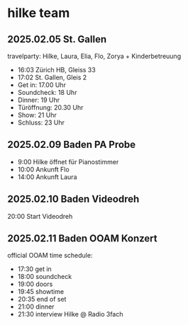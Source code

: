 # hilke team


## 2025.02.05 St. Gallen

travelparty: Hilke, Laura, Elia, Flo, Zorya + Kinderbetreuung

- 16:03 Zürich HB, Gleiss 33
- 17:02 St. Gallen, Gleis 2
- Get in: 17.00 Uhr
- Soundcheck: 18 Uhr
- Dinner: 19 Uhr
- Türöffnung: 20.30 Uhr
- Show: 21 Uhr
- Schluss: 23 Uhr

## 2025.02.09 Baden PA Probe

- 9:00 Hilke öffnet für Pianostimmer
- 10:00 Ankunft Flo
- 14:00 Ankunft Laura

## 2025.02.10 Baden Videodreh

20:00 Start Videodreh

## 2025.02.11 Baden OOAM Konzert

official OOAM time schedule:

- 17:30 get in
- 18:00 soundcheck
- 19:00 doors
- 19:45 showtime
- 20:35 end of set
- 21:00 dinner
- 21:30 interview Hilke @ Radio 3fach